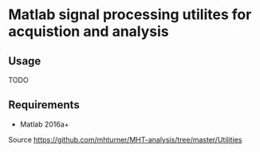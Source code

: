 # Matlab signal processing utilites for acquistion and analysis 

## Usage

TODO

## Requirements

- Matlab 2016a+

Source https://github.com/mhturner/MHT-analysis/tree/master/Utilities
